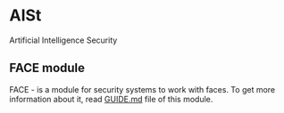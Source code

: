 # AISt
Artificial Intelligence Security 
## FACE module
FACE - is a module for security systems to work with faces. 
To get more information about it, read [GUIDE.md](https://github.com/sodeeplearning/AISt_systems/blob/main/face/GUIDE.md) file of this module.
